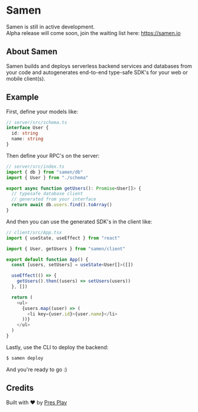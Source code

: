 # Samen

Samen is still in active development.  
Alpha release will come soon, join the waiting list here: https://samen.io

## About Samen

Samen builds and deploys serverless backend services and databases from your code and autogenerates end-to-end type-safe SDK's for your web or mobile client(s).

## Example

First, define your models like:

```ts
// server/src/schema.ts
interface User {
  id: string
  name: string
}
```

Then define your RPC's on the server:

```ts
// server/src/index.ts
import { db } from "samen/db"
import { User } from "./schema"

export async function getUsers(): Promise<User[]> {
  // typesafe database client
  // generated from your interface
  return await db.users.find().toArray()
}
```

And then you can use the generated SDK's in the client like:

```ts
// client/src/App.tsx
import { useState, useEffect } from "react"

import { User, getUsers } from "samen/client"

export default function App() {
  const [users, setUsers] = useState<User[]>([])

  useEffect(() => {
    getUsers().then((users) => setUsers(users))
  }, [])

  return (
    <ul>
      {users.map((user) => (
        <li key={user.id}>{user.name}</li>
      ))}
    </ul>
  )
}
```

Lastly, use the CLI to deploy the backend:

```bash
$ samen deploy
```

And you're ready to go :)

## Credits

Built with ♥️ by [Pres Play](https://pressplay.dev)
